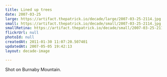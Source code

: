 ```yaml
---
title: Lined up trees
date: 2007-03-25
large: https://artifact.thepatrick.io/decade/large/2007-03-25-2114.jpg
small: https://artifact.thepatrick.io/decade/small/2007-03-25-2114.jpg
smallRetina: https://artifact.thepatrick.io/decade/small/2007-03-25-2114@2x.jpg
flickrUrl: null
photoId: null
createdAt: 2011-01-30 11:07:20.507401
updatedAt: 2007-05-05 19:42:13
layout: decade-image

---
```

Shot on Burnaby Mountain.
